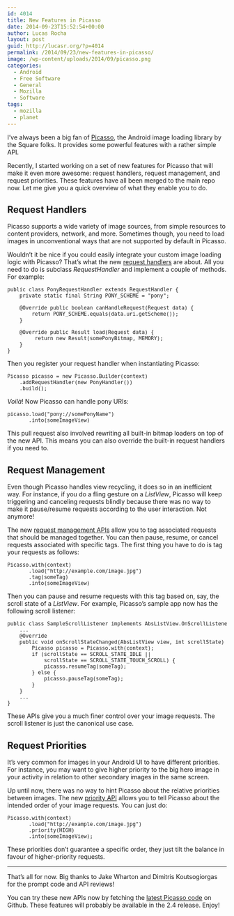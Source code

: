 ```yaml
---
id: 4014
title: New Features in Picasso
date: 2014-09-23T15:52:54+00:00
author: Lucas Rocha
layout: post
guid: http://lucasr.org/?p=4014
permalink: /2014/09/23/new-features-in-picasso/
image: /wp-content/uploads/2014/09/picasso.png
categories:
  - Android
  - Free Software
  - General
  - Mozilla
  - Software
tags:
  - mozilla
  - planet
---
```

I&#8217;ve always been a big fan of [Picasso](https://github.com/square/picasso/), the Android image loading library by the Square folks. It provides some powerful features with a rather simple API.

Recently, I started working on a set of new features for Picasso that will make it even more awesome: request handlers, request management, and request priorities. These features have all been merged to the main repo now. Let me give you a quick overview of what they enable you to do.

## Request Handlers

Picasso supports a wide variety of image sources, from simple resources to content providers, network, and more. Sometimes though, you need to load images in unconventional ways that are not supported by default in Picasso.

Wouldn&#8217;t it be nice if you could easily integrate your custom image loading logic with Picasso? That&#8217;s what the new [request handlers](https://github.com/square/picasso/pull/512) are about. All you need to do is subclass _RequestHandler_ and implement a couple of methods. For example:

<pre style="font-size: smaller;">public class PonyRequestHandler extends RequestHandler {
    private static final String PONY_SCHEME = "pony";

    @Override public boolean canHandleRequest(Request data) {
        return PONY_SCHEME.equals(data.uri.getScheme());
    }

    @Override public Result load(Request data) {
         return new Result(somePonyBitmap, MEMORY);
    }
}</pre>

Then you register your request handler when instantiating Picasso:

<pre style="font-size: smaller;">Picasso picasso = new Picasso.Builder(context)
    .addRequestHandler(new PonyHandler())
    .build();</pre>

_Voilà_! Now Picasso can handle pony URIs:

<pre style="font-size: smaller;">picasso.load("pony://somePonyName")
       .into(someImageView)</pre>

This pull request also involved rewriting all built-in bitmap loaders on top of the new API. This means you can also override the built-in request handlers if you need to.

## Request Management

Even though Picasso handles view recycling, it does so in an inefficient way. For instance, if you do a fling gesture on a _ListView_, Picasso will keep triggering and canceling requests blindly because there was no way to make it pause/resume requests according to the user interaction. Not anymore!

The new [request management APIs](https://github.com/square/picasso/pull/665) allow you to tag associated requests that should be managed together. You can then pause, resume, or cancel requests associated with specific tags. The first thing you have to do is tag your requests as follows:

<pre style="font-size: smaller;">Picasso.with(context)
       .load("http://example.com/image.jpg")
       .tag(someTag)
       .into(someImageView)</pre>

Then you can pause and resume requests with this tag based on, say, the scroll state of a _ListView_. For example, Picasso&#8217;s sample app now has the following scroll listener:

<pre style="font-size: smaller;">public class SampleScrollListener implements AbsListView.OnScrollListener {
    ...
    @Override
    public void onScrollStateChanged(AbsListView view, int scrollState) {
        Picasso picasso = Picasso.with(context);
        if (scrollState == SCROLL_STATE_IDLE ||
            scrollState == SCROLL_STATE_TOUCH_SCROLL) {
            picasso.resumeTag(someTag);
        } else {
            picasso.pauseTag(someTag);
        }
    }
    ...
}</pre>

These APIs give you a much finer control over your image requests. The scroll listener is just the canonical use case.

## Request Priorities

It&#8217;s very common for images in your Android UI to have different priorities. For instance, you may want to give higher priority to the big hero image in your activity in relation to other secondary images in the same screen.

Up until now, there was no way to hint Picasso about the relative priorities between images. The new [priority API](https://github.com/square/picasso/pull/666) allows you to tell Picasso about the intended order of your image requests. You can just do:

<pre style="font-size: smaller;">Picasso.with(context)
       .load("http://example.com/image.jpg")
       .priority(HIGH)
       .into(someImageView);
</pre>

These priorities don&#8217;t guarantee a specific order, they just tilt the balance in favour of higher-priority requests.

* * *

That&#8217;s all for now. Big thanks to Jake Wharton and Dimitris Koutsogiorgas for the prompt code and API reviews!

You can try these new APIs now by fetching the [latest Picasso code](https://github.com/square/picasso/) on Github. These features will probably be available in the 2.4 release. Enjoy!
